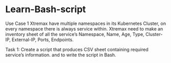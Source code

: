 # Learn-Bash-script


Use Case 1
Xtremax have multiple namespaces in its Kubernetes Cluster, on every namespace there is
always service within. Xtremax need to make an inventory sheet of all the service’s
Namespace, Name, Age, Type, Cluster-IP, External-IP, Ports, Endpoints.

Task 1:
Create a script that produces CSV sheet containing required service’s information. and to write the script in Bash.
